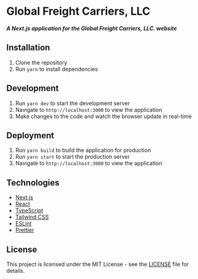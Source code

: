 # Global Freight Carriers, LLC

***A Next.js application for the Global Freight Carriers, LLC. website***

## Installation

1. Clone the repository
2. Run `yarn` to install dependencies

## Development

1. Run `yarn dev` to start the development server
2. Navigate to `http://localhost:3000` to view the application
3. Make changes to the code and watch the browser update in real-time

## Deployment

1. Run `yarn build` to build the application for production
2. Run `yarn start` to start the production server
3. Navigate to `http://localhost:3000` to view the application

## Technologies

- [Next.js](https://nextjs.org/)
- [React](https://reactjs.org/)
- [TypeScript](https://www.typescriptlang.org/)
- [Tailwind CSS](https://tailwindcss.com/)
- [ESLint](https://eslint.org/)
- [Prettier](https://prettier.io/)

## License

This project is licensed under the MIT License - see the [LICENSE](LICENSE) file for details.
```